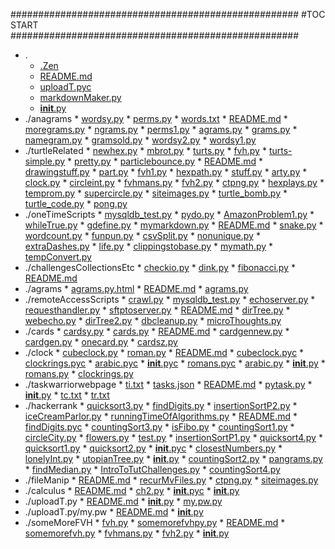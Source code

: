 





####################################################
#TOC START
####################################################
* .
    * [.Zen](./.Zen)
    * [README.md](./README.md)
    * [uploadT.pyc](./uploadT.pyc)
    * [markdownMaker.py](./markdownMaker.py)
    * [__init__.py](./__init__.py)
* ./anagrams
      * [wordsy.py](./anagrams/wordsy.py)
      * [perms.py](./anagrams/perms.py)
      * [words.txt](./anagrams/words.txt)
      * [README.md](./anagrams/README.md)
      * [moregrams.py](./anagrams/moregrams.py)
      * [ngrams.py](./anagrams/ngrams.py)
      * [perms1.py](./anagrams/perms1.py)
      * [agrams.py](./anagrams/agrams.py)
      * [grams.py](./anagrams/grams.py)
      * [namegram.py](./anagrams/namegram.py)
      * [gramsold.py](./anagrams/gramsold.py)
      * [wordsy2.py](./anagrams/wordsy2.py)
      * [wordsy1.py](./anagrams/wordsy1.py)
* ./turtleRelated
      * [newhex.py](./turtleRelated/newhex.py)
      * [mbrot.py](./turtleRelated/mbrot.py)
      * [turts.py](./turtleRelated/turts.py)
      * [fvh.py](./turtleRelated/fvh.py)
      * [turts-simple.py](./turtleRelated/turts-simple.py)
      * [pretty.py](./turtleRelated/pretty.py)
      * [particlebounce.py](./turtleRelated/particlebounce.py)
      * [README.md](./turtleRelated/README.md)
      * [drawingstuff.py](./turtleRelated/drawingstuff.py)
      * [part.py](./turtleRelated/part.py)
      * [fvh1.py](./turtleRelated/fvh1.py)
      * [hexpath.py](./turtleRelated/hexpath.py)
      * [stuff.py](./turtleRelated/stuff.py)
      * [arty.py](./turtleRelated/arty.py)
      * [clock.py](./turtleRelated/clock.py)
      * [circleint.py](./turtleRelated/circleint.py)
      * [fvhmans.py](./turtleRelated/fvhmans.py)
      * [fvh2.py](./turtleRelated/fvh2.py)
      * [ctpng.py](./turtleRelated/ctpng.py)
      * [hexplays.py](./turtleRelated/hexplays.py)
      * [temprom.py](./turtleRelated/temprom.py)
      * [supercircle.py](./turtleRelated/supercircle.py)
      * [siteimages.py](./turtleRelated/siteimages.py)
      * [turtle_bomb.py](./turtleRelated/turtle_bomb.py)
      * [turtle_code.py](./turtleRelated/turtle_code.py)
      * [pong.py](./turtleRelated/pong.py)
* ./oneTimeScripts
      * [mysqldb_test.py](./oneTimeScripts/mysqldb_test.py)
      * [pydo.py](./oneTimeScripts/pydo.py)
      * [AmazonProblem1.py](./oneTimeScripts/AmazonProblem1.py)
      * [whileTrue.py](./oneTimeScripts/whileTrue.py)
      * [gdefine.py](./oneTimeScripts/gdefine.py)
      * [mymarkdown.py](./oneTimeScripts/mymarkdown.py)
      * [README.md](./oneTimeScripts/README.md)
      * [snake.py](./oneTimeScripts/snake.py)
      * [wordcount.py](./oneTimeScripts/wordcount.py)
      * [funpun.py](./oneTimeScripts/funpun.py)
      * [csvSplit.py](./oneTimeScripts/csvSplit.py)
      * [nonunique.py](./oneTimeScripts/nonunique.py)
      * [extraDashes.py](./oneTimeScripts/extraDashes.py)
      * [life.py](./oneTimeScripts/life.py)
      * [clippingstobase.py](./oneTimeScripts/clippingstobase.py)
      * [mymath.py](./oneTimeScripts/mymath.py)
      * [tempConvert.py](./oneTimeScripts/tempConvert.py)
* ./challengesCollectionsEtc
      * [checkio.py](./challengesCollectionsEtc/checkio.py)
      * [dink.py](./challengesCollectionsEtc/dink.py)
      * [fibonacci.py](./challengesCollectionsEtc/fibonacci.py)
      * [README.md](./challengesCollectionsEtc/README.md)
* ./agrams
      * [agrams.py.html](./agrams/agrams.py.html)
      * [README.md](./agrams/README.md)
      * [agrams.py](./agrams/agrams.py)
* ./remoteAccessScripts
      * [crawl.py](./remoteAccessScripts/crawl.py)
      * [mysqldb_test.py](./remoteAccessScripts/mysqldb_test.py)
      * [echoserver.py](./remoteAccessScripts/echoserver.py)
      * [requesthandler.py](./remoteAccessScripts/requesthandler.py)
      * [sftptoserver.py](./remoteAccessScripts/sftptoserver.py)
      * [README.md](./remoteAccessScripts/README.md)
      * [dirTree.py](./remoteAccessScripts/dirTree.py)
      * [webecho.py](./remoteAccessScripts/webecho.py)
      * [dirTree2.py](./remoteAccessScripts/dirTree2.py)
      * [dbcleanup.py](./remoteAccessScripts/dbcleanup.py)
      * [microThoughts.py](./remoteAccessScripts/microThoughts.py)
* ./cards
      * [cardsy.py](./cards/cardsy.py)
      * [cards.py](./cards/cards.py)
      * [README.md](./cards/README.md)
      * [cardgennew.py](./cards/cardgennew.py)
      * [cardgen.py](./cards/cardgen.py)
      * [onecard.py](./cards/onecard.py)
      * [cardsz.py](./cards/cardsz.py)
* ./clock
      * [cubeclock.py](./clock/cubeclock.py)
      * [roman.py](./clock/roman.py)
      * [README.md](./clock/README.md)
      * [cubeclock.pyc](./clock/cubeclock.pyc)
      * [clockrings.pyc](./clock/clockrings.pyc)
      * [arabic.pyc](./clock/arabic.pyc)
      * [__init__.pyc](./clock/__init__.pyc)
      * [romans.pyc](./clock/romans.pyc)
      * [arabic.py](./clock/arabic.py)
      * [__init__.py](./clock/__init__.py)
      * [romans.py](./clock/romans.py)
      * [clockrings.py](./clock/clockrings.py)
* ./taskwarriorwebpage
      * [ti.txt](./taskwarriorwebpage/ti.txt)
      * [tasks.json](./taskwarriorwebpage/tasks.json)
      * [README.md](./taskwarriorwebpage/README.md)
      * [pytask.py](./taskwarriorwebpage/pytask.py)
      * [__init__.py](./taskwarriorwebpage/__init__.py)
      * [tc.txt](./taskwarriorwebpage/tc.txt)
      * [tr.txt](./taskwarriorwebpage/tr.txt)
* ./hackerrank
      * [quicksort3.py](./hackerrank/quicksort3.py)
      * [findDigits.py](./hackerrank/findDigits.py)
      * [insertionSortP2.py](./hackerrank/insertionSortP2.py)
      * [iceCreamParlor.py](./hackerrank/iceCreamParlor.py)
      * [runningTimeOfAlgorithms.py](./hackerrank/runningTimeOfAlgorithms.py)
      * [README.md](./hackerrank/README.md)
      * [findDigits.pyc](./hackerrank/findDigits.pyc)
      * [countingSort3.py](./hackerrank/countingSort3.py)
      * [isFibo.py](./hackerrank/isFibo.py)
      * [countingSort1.py](./hackerrank/countingSort1.py)
      * [circleCity.py](./hackerrank/circleCity.py)
      * [flowers.py](./hackerrank/flowers.py)
      * [test.py](./hackerrank/test.py)
      * [insertionSortP1.py](./hackerrank/insertionSortP1.py)
      * [quicksort4.py](./hackerrank/quicksort4.py)
      * [quicksort1.py](./hackerrank/quicksort1.py)
      * [quicksort2.py](./hackerrank/quicksort2.py)
      * [__init__.pyc](./hackerrank/__init__.pyc)
      * [closestNumbers.py](./hackerrank/closestNumbers.py)
      * [lonelyInt.py](./hackerrank/lonelyInt.py)
      * [utopianTree.py](./hackerrank/utopianTree.py)
      * [__init__.py](./hackerrank/__init__.py)
      * [countingSort2.py](./hackerrank/countingSort2.py)
      * [pangrams.py](./hackerrank/pangrams.py)
      * [findMedian.py](./hackerrank/findMedian.py)
      * [IntroToTutChallenges.py](./hackerrank/IntroToTutChallenges.py)
      * [countingSort4.py](./hackerrank/countingSort4.py)
* ./fileManip
      * [README.md](./fileManip/README.md)
      * [recurMvFiles.py](./fileManip/recurMvFiles.py)
      * [ctpng.py](./fileManip/ctpng.py)
      * [siteimages.py](./fileManip/siteimages.py)
* ./calculus
      * [README.md](./calculus/README.md)
      * [ch2.py](./calculus/ch2.py)
      * [__init__.pyc](./calculus/__init__.pyc)
      * [__init__.py](./calculus/__init__.py)
* ./uploadT.py
      * [README.md](./uploadT.py/README.md)
      * [__init__.py](./uploadT.py/__init__.py)
      * [my.pw.py](./uploadT.py/my.pw.py)
* ./uploadT.py/my.pw
        * [README.md](./uploadT.py/my.pw/README.md)
        * [__init__.py](./uploadT.py/my.pw/__init__.py)
* ./someMoreFVH
      * [fvh.py](./someMoreFVH/fvh.py)
      * [somemorefvhpy.py](./someMoreFVH/somemorefvhpy.py)
      * [README.md](./someMoreFVH/README.md)
      * [somemorefvh.py](./someMoreFVH/somemorefvh.py)
      * [fvhmans.py](./someMoreFVH/fvhmans.py)
      * [fvh2.py](./someMoreFVH/fvh2.py)
      * [__init__.py](./someMoreFVH/__init__.py)
